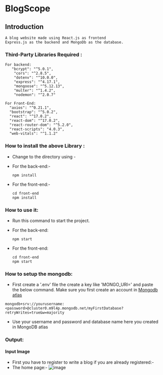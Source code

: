 # BlogScope

## Introduction

```
A blog website made using React.js as frontend
Express.js as the backend and MongoDb as the database.
```
### Third-Party Libraries Required :

```
For backend:
   "bcrypt": "^5.0.1",
    "cors": "^2.8.5",
    "dotenv": "^10.0.0",
    "express": "^4.17.1",
    "mongoose": "^5.12.13",
    "multer": "^1.4.2",
    "nodemon": "^2.0.7"
```

```
For Front-End:
  "axios": "^0.21.1",
  "bootstrap": "^5.0.2",
  "react": "^17.0.2",
  "react-dom": "^17.0.2",
  "react-router-dom": "^5.2.0",
  "react-scripts": "4.0.3",
  "web-vitals": "^1.1.2"
```

### How to install the above Library :

- Change to the directory using -

- For the back-end:-
  ```
  npm install
  ```
- For the front-end:-
  ```
  cd front-end
  npm install
  ```

### How to use it:

- Run this command to start the project.

- For the back-end:
  ```
  npm start
  ```
- For the front-end:
  ```
  cd front-end
  npm start
  ```

### How to setup the mongodb:

- First create a '.env' file the create a key like 'MONGO_URI=' and paste the below command. Make sure you first create
  an account in [Mongodb atlas](https://www.mongodb.com/cloud/atlas)
```
mongodb+srv://yourusername:<password>@cluster0.m9l4p.mongodb.net/myFirstDatabase?retryWrites=true&w=majority
```
- Use your username and password and database name here you created in MongoDB atlas

### Output:

#### Input Image
- First you have to register to write a blog if you are already registered:-
- The home page:-
![image](https://user-images.githubusercontent.com/64858573/132358926-3bae47ac-17d9-476e-8dae-09f2201dc797.png)
